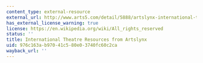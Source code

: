 ```yaml
---
content_type: external-resource
external_url: http://www.arts5.com/detail/5888/artslynx-international-theatre-resources.html
has_external_license_warning: true
license: https://en.wikipedia.org/wiki/All_rights_reserved
status: ''
title: International Theatre Resources from Artslynx
uid: 976c163a-b970-41c5-80e0-3740fc60c2ca
wayback_url: ''
---
```

